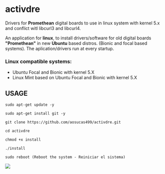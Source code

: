 # activdre

Drivers for <b>Promethean</b> digital boards to use in linux system with kernel 5.x and conflict witl libcurl3 and libcurl4.

An application for <b>linux</b>, to install drivers/software for old digital boards <b>"Promethean"</b> in new <b>Ubuntu</b> based distros. (Bionic and focal based systems). The aplication/drivers run at every startup.

### Linux compatible systems:

+ Ubuntu Focal and Bionic with kernel 5.X
+ Linux Mint based on Ubuntu Focal and Bionic with kernel 5.X

## USAGE

    sudo apt-get update -y
    
    sudo apt-get install git -y

    git clone https://github.com/aosucas499/activdre.git

    cd activdre
    
    chmod +x install

    ./install
    
    sudo reboot (Reboot the system - Reiniciar el sistema)

![](https://github.com/aosucas499/guadalinex/blob/main/im%C3%A1genes/ubuntu_promethean.png)
